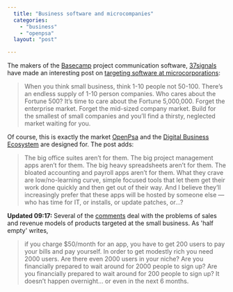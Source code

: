 ```yaml
---
  title: "Business software and microcompanies"
  categories: 
    - "business"
    - "openpsa"
  layout: "post"

---
```

The makers of the [Basecamp][2] project communication software, [37signals][3] have made an interesting post on [targeting software at microcorporations][1]:

> When you think small business, think 1-10 people not 50-100. There&rsquo;s an endless supply of 1-10 person companies. Who cares about the Fortune 500? It&rsquo;s time to care about the Fortune 5,000,000. Forget the enterprise market. Forget the mid-sized company market. Build for the smallest of small companies and you&rsquo;ll find a thirsty, neglected market waiting for you.

Of course, this is exactly the market [OpenPsa][4] and the [Digital Business Ecosystem][5] are designed for. The post adds:

> The big office suites aren&rsquo;t for them. The big project management apps aren&rsquo;t for them. The big heavy spreadsheets aren&rsquo;t for them. The bloated accounting and payroll apps aren&rsquo;t for them. What they crave are low/no-learning curve, simple focused tools that let them get their work done quickly and then get out of their way. And I believe they&rsquo;ll increasingly prefer that these apps will be hosted by someone else &mdash; who has time for IT, or installs, or update patches, or&#8230;?

__Updated 09:17:__ Several of the [comments][6] deal with the problems of sales and revenue models of products targeted at the small business. As 'half empty' writes,

> if you charge $50/month for an app, you have to get 200 users to pay your bills and pay yourself. In order to get modestly rich you need 2000 users. Are there even 2000 users in your niche? Are you financially prepared to wait around for 2000 people to sign up? Are you financially prepared to wait around for 200 people to sign up? It doesn&rsquo;t happen overnight&#8230; or even in the next 6 months.

[1]: http://37signals.com/svn/archives2/sidebusiness_software_the_neglected_software_market.php
[2]: http://basecamphq.com/
[3]: http://www.37signals.com/
[4]: http://www.openpsa.org/
[5]: https://bergie.iki.fi/blog/first-look-at-digital-business-ecosystem/
[6]: http://37signals.com/svn/archives2/sidebusiness_software_the_neglected_software_market.php#comments
